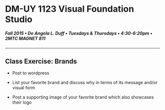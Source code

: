 # DM-UY 1123 Visual Foundation Studio
##### Fall 2015 • De Angela L. Duff • Tuesdays & Thursdays • 4:30-6:20pm • 2MTC MAGNET 811 
---

## Class Exercise: Brands

* Post to wordpress

* List your favorite brand and discuss why in terms of its message and/or visual form

* Post a supporting image of your favorite brand which also showcases their logo


